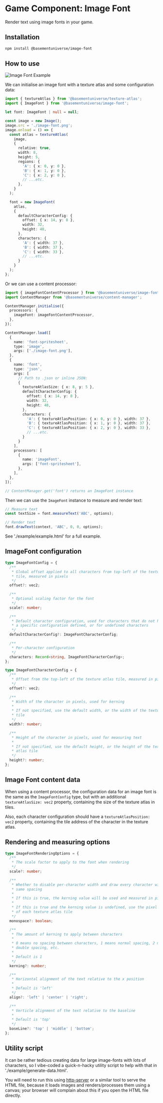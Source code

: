 # Game Component: Image Font

Render text using image fonts in your game.

## Installation

```bash
npm install @basementuniverse/image-font
```

## How to use

![Image Font Example](./image-font-example.png)

We can initialise an image font with a texture atlas and some configuration data:

```ts
import { textureAtlas } from '@basementuniverse/texture-atlas';
import { ImageFont } from '@basementuniverse/image-font';

let font: ImageFont | null = null;

const image = new Image();
image.src = './image-font.png';
image.onload = () => {
  const atlas = textureAtlas(
    image,
    {
      relative: true,
      width: 8,
      height: 5,
      regions: {
        'A': { x: 0, y: 0 },
        'B': { x: 1, y: 0 },
        'C': { x: 2, y: 0 },
        // ...etc.
      },
    }
  );

  font = new ImageFont(
    atlas,
    {
      defaultCharacterConfig: {
        offset: { x: 14, y: 8 },
        width: 32,
        height: 48,
      },
      characters: {
        'A': { width: 37 },
        'B': { width: 37 },
        'C': { width: 33 },
        // ...etc.
      }
    }
  );
};
```

Or we can use a content processor:

```ts
import { imageFontContentProcessor } from '@basementuniverse/image-font';
import ContentManager from '@basementuniverse/content-manager';

ContentManager.initialise({
  processors: {
    imageFont: imageFontContentProcessor,
  },
});

ContentManager.load([
  {
    name: 'font-spritesheet',
    type: 'image',
    args: ['./image-font.png'],
  },
  {
    name: 'font',
    type: 'json',
    args: [
      // Path to .json or inline JSON:
      {
        textureAtlasSize: { x: 8, y: 5 },
        defaultCharacterConfig: {
          offset: { x: 14, y: 8 },
          width: 32,
          height: 48,
        },
        characters: {
          'A': { textureAtlasPosition: { x: 0, y: 0 }, width: 37 },
          'B': { textureAtlasPosition: { x: 1, y: 0 }, width: 37 },
          'C': { textureAtlasPosition: { x: 2, y: 0 }, width: 33 },
          // ...etc.
        }
      }
    ],
    processors: [
      {
        name: 'imageFont',
        args: ['font-spritesheet'],
      },
    ],
  },
]);

// ContentManager.get('font') returns an ImageFont instance
```

Then we can use the `ImageFont` instance to measure and render text:

```ts
// Measure text
const textSize = font.measureText('ABC', options);

// Render text
font.drawText(context, 'ABC', 0, 0, options);
```

See './example/example.html' for a full example.

## ImageFont configuration

```ts
type ImageFontConfig = {
  /**
   * Global offset applied to all characters from top-left of the texture atlas
   * tile, measured in pixels
   */
  offset?: vec2;

  /**
   * Optional scaling factor for the font
   */
  scale?: number;

  /**
   * Default character configuration, used for characters that do not have
   * a specific configuration defined, or for undefined characters
   */
  defaultCharacterConfig?: ImageFontCharacterConfig;

  /**
   * Per-character configuration
   */
  characters: Record<string, ImageFontCharacterConfig>;
};

type ImageFontCharacterConfig = {
  /**
   * Offset from the top-left of the texture atlas tile, measured in pixels
   */
  offset?: vec2;

  /**
   * Width of the character in pixels, used for kerning
   *
   * If not specified, use the default width, or the width of the texture atlas
   * tile
   */
  width?: number;

  /**
   * Height of the character in pixels, used for measuring text
   *
   * If not specified, use the default height, or the height of the texture
   * atlas tile
   */
  height?: number;
};
```

## Image Font content data

When using a content processor, the configuration data for an image font is the same as the `ImageFontConfig` type, but with an additional `textureAtlasSize: vec2` property, containing the size of the texture atlas in tiles.

Also, each character configuration should have a `textureAtlasPosition: vec2` property, containing the tile address of the character in the texture atlas.

## Rendering and measuring options

```ts
type ImageFontRenderingOptions = {
  /**
   * The scale factor to apply to the font when rendering
   */
  scale?: number;

  /**
   * Whether to disable per-character width and draw every character with the
   * same spacing
   *
   * If this is true, the kerning value will be used and measured in pixels
   *
   * If this is true and the kerning value is undefined, use the pixel width
   * of each texture atlas tile
   */
  monospace?: boolean;

  /**
   * The amount of kerning to apply between characters
   *
   * 0 means no spacing between characters, 1 means normal spacing, 2 means
   * double spacing, etc.
   *
   * Default is 1
   */
  kerning?: number;

  /**
   * Horizontal alignment of the text relative to the x position
   *
   * Default is 'left'
   */
  align?: 'left' | 'center' | 'right';

  /**
   * Verticle alignment of the text relative to the baseline
   *
   * Default is 'top'
   */
  baseLine?: 'top' | 'middle' | 'bottom';
};
```

## Utility script

It can be rather tedious creating data for large image-fonts with lots of characters, so I vibe-coded a quick-n-hacky utility script to help with that in './example/generate-data.html'.

You will need to run this using [http-server](https://www.npmjs.com/package/http-server) or a similar tool to serve the HTML file, because it loads images and renders/processes them using a canvas; your browser will complain about this if you open the HTML file directly.
